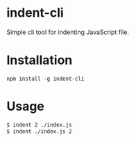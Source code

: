 # indent-cli

Simple cli tool for indenting JavaScript file.

# Installation

`npm install -g indent-cli`

# Usage

```bash
$ indent 2 ./index.js
$ indent ./index.js 2
```